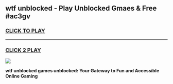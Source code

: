 
## wtf unblocked - Play Unblocked Gmaes & Free #ac3gv
<h3>
<a href="https://news.freeplayer.one?title=wtf_unblocked&ref=24F">CLICK TO PLAY</a></h3>
<hr>

<h3>
<a href="https://news.freeplayer.one?title=wtf_unblocked&ref=24F">CLICK 2 PLAY</a>
  
</h3>

<a href="https://news.freeplayer.one?title=wtf_unblocked&ref=24F/"><img src="https://clearcache.store/games.png"></a>


**wtf unblocked games unblocked: Your Gateway to Fun and Accessible Online Gaming**
